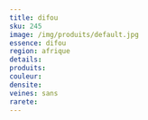 ```yaml
---
title: difou
sku: 245
image: /img/produits/default.jpg
essence: difou
region: afrique
details: 
produits:
couleur: 
densite: 
veines: sans
rarete: 
---
```


